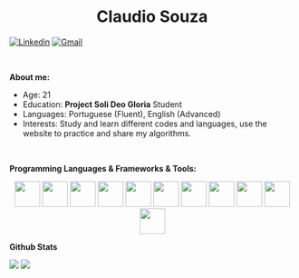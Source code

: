 <h1 align="center">Claudio Souza</h1>

[![Linkedin](https://img.shields.io/badge/-LinkedIn-blue?style=flat&logo=Linkedin&logoColor=white)](https://www.linkedin.com/in/Claudioss23/)
[![Gmail](https://img.shields.io/badge/-Gmail-c14438?style=flat&logo=Gmail&logoColor=white)](mailto:souza.claudiof23@gmail.com)

<br/>

**About me:**

* Age: 21
* Education: **Project Soli Deo Gloria** Student
* Languages: Portuguese (Fluent), English (Advanced)
* Interests: Study and learn different codes and languages, use the website to practice and share my algorithms.

<br/>

**Programming Languages & Frameworks & Tools:**

<p align="center">
 <img src="https://cdn.jsdelivr.net/gh/devicons/devicon/icons/html5/html5-original-wordmark.svg" height="45" />
 <img src="https://cdn.jsdelivr.net/gh/devicons/devicon/icons/css3/css3-original-wordmark.svg" height="45" />
 <img src="https://cdn.jsdelivr.net/gh/devicons/devicon/icons/javascript/javascript-original.svg" height="45" />
 <img src="https://cdn.jsdelivr.net/gh/devicons/devicon/icons/react/react-original.svg" height="45" />
 <img src="https://cdn.jsdelivr.net/gh/devicons/devicon/icons/java/java-original.svg" height="45" />
 <img src="https://cdn.jsdelivr.net/gh/devicons/devicon/icons/csharp/csharp-original.svg" height="45" />
 <img src="https://cdn.jsdelivr.net/gh/devicons/devicon/icons/docker/docker-original-wordmark.svg" height="45" />
 <img src="https://cdn.jsdelivr.net/gh/devicons/devicon/icons/git/git-original.svg" height="45" />
 <img src="https://cdn.jsdelivr.net/gh/devicons/devicon/icons/gradle/gradle-plain.svg" height="45" />
 <img src="https://cdn.jsdelivr.net/gh/devicons/devicon/icons/mysql/mysql-original-wordmark.svg" height="45" />
 <img src="https://cdn.jsdelivr.net/gh/devicons/devicon/icons/unity/unity-original.svg" height="45" />
</p>

**Github Stats**

<picture>
  <source
    srcset="https://github-readme-stats.vercel.app/api?username=Claudioss23&show_icons=true&theme=dark"
    media="(prefers-color-scheme: dark)"
  />
  <source
    srcset="https://github-readme-stats.vercel.app/api?username=Claudioss23&show_icons=true"
    media="(prefers-color-scheme: light), (prefers-color-scheme: no-preference)"
  />
  <img align="top" src="https://github-readme-stats.vercel.app/api?username=Claudioss23&show_icons=true" />
</picture>

<picture>
  <source
    srcset="https://github-readme-stats.vercel.app/api/top-langs/?username=Claudioss23"
    media="(prefers-color-scheme: dark)"
  />
  <source
    srcset="https://github-readme-stats.vercel.app/api/top-langs/?username=Claudioss23"
    media="(prefers-color-scheme: light), (prefers-color-scheme: no-preference)"
  />
  <img align="top" src="https://github-readme-stats.vercel.app/api/top-langs/?username=Claudioss23" />
</picture>
